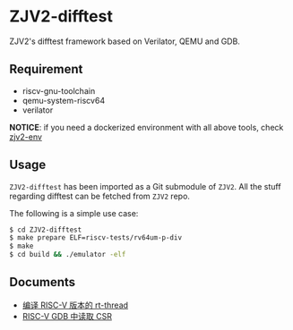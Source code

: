 # ZJV2-difftest

ZJV2's difftest framework based on Verilator, QEMU and GDB.


## Requirement

- riscv-gnu-toolchain
- qemu-system-riscv64
- verilator

**NOTICE**: if you need a dockerized environment with all above tools, check [zjv2-env](https://github.com/riscv-zju/zjv2-env)

## Usage

`ZJV2-difftest` has been imported as a Git submodule of `ZJV2`. All the stuff regarding difftest can be fetched from `ZJV2` repo.

The following is a simple use case:

```bash
$ cd ZJV2-difftest
$ make prepare ELF=riscv-tests/rv64um-p-div
$ make
$ cd build && ./emulator -elf
```


## Documents

- [编译 RISC-V 版本的 rt-thread](doc/rt-thread.md)
- [RISC-V GDB 中读取 CSR](doc/gdb-csr.md)
